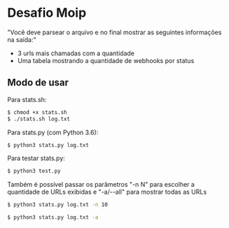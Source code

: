 # Desafio Moip
"Você deve parsear o arquivo e no final mostrar as seguintes informações na saída:"
- 3 urls mais chamadas com a quantidade
- Uma tabela mostrando a quantidade de webhooks por status

## Modo de usar
Para stats.sh:
```sh
$ chmod +x stats.sh
$ ./stats.sh log.txt
```

Para stats.py (com Python 3.6):
```sh
$ python3 stats.py log.txt
```

Para testar stats.py:
```sh
$ python3 test.py
```

Também é possível passar os parâmetros "-n N" para escolher a quantidade de URLs exibidas e "-a/--all" para mostrar todas as URLs

```sh
$ python3 stats.py log.txt -n 10
```

```sh
$ python3 stats.py log.txt -a
```
